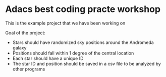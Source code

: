 # Adacs best coding practe workshop

This is the example project that we have been working on

Goal of the project:
- Stars should have randomized sky positions around the Andromeda galaxy
- Positions should fall within 1 degree of the central location
- Each star should have a unique ID
- The star ID and position should be saved in a csv file to be analyzed by other programs